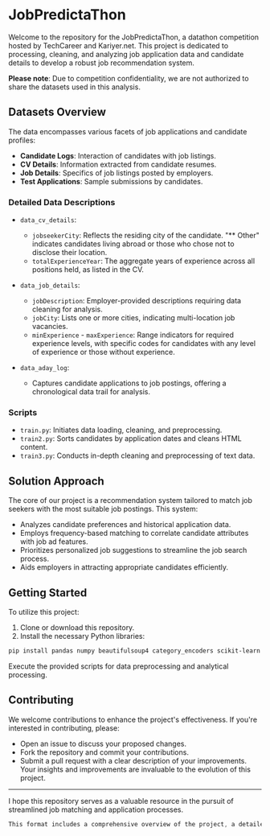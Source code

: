 # JobPredictaThon

Welcome to the repository for the JobPredictaThon, a datathon competition hosted by TechCareer and Kariyer.net. This project is dedicated to processing, cleaning, and analyzing job application data and candidate details to develop a robust job recommendation system.

**Please note**: Due to competition confidentiality, we are not authorized to share the datasets used in this analysis.

## Datasets Overview

The data encompasses various facets of job applications and candidate profiles:

- **Candidate Logs**: Interaction of candidates with job listings.
- **CV Details**: Information extracted from candidate resumes.
- **Job Details**: Specifics of job listings posted by employers.
- **Test Applications**: Sample submissions by candidates.

### Detailed Data Descriptions

- `data_cv_details`:
  - `jobseekerCity`: Reflects the residing city of the candidate. "** Other" indicates candidates living abroad or those who chose not to disclose their location.
  - `totalExperienceYear`: The aggregate years of experience across all positions held, as listed in the CV.

- `data_job_details`:
  - `jobDescription`: Employer-provided descriptions requiring data cleaning for analysis.
  - `jobCity`: Lists one or more cities, indicating multi-location job vacancies.
  - `minExperience` - `maxExperience`: Range indicators for required experience levels, with specific codes for candidates with any level of experience or those without experience.

- `data_aday_log`:
  - Captures candidate applications to job postings, offering a chronological data trail for analysis.

### Scripts

- `train.py`: Initiates data loading, cleaning, and preprocessing.
- `train2.py`: Sorts candidates by application dates and cleans HTML content.
- `train3.py`: Conducts in-depth cleaning and preprocessing of text data.

## Solution Approach

The core of our project is a recommendation system tailored to match job seekers with the most suitable job postings. This system:

- Analyzes candidate preferences and historical application data.
- Employs frequency-based matching to correlate candidate attributes with job ad features.
- Prioritizes personalized job suggestions to streamline the job search process.
- Aids employers in attracting appropriate candidates efficiently.

## Getting Started

To utilize this project:

1. Clone or download this repository.
2. Install the necessary Python libraries:

```bash
pip install pandas numpy beautifulsoup4 category_encoders scikit-learn
```

Execute the provided scripts for data preprocessing and analytical processing.

## Contributing
We welcome contributions to enhance the project's effectiveness. If you're interested in contributing, please:

- Open an issue to discuss your proposed changes.
- Fork the repository and commit your contributions.
- Submit a pull request with a clear description of your improvements.
Your insights and improvements are invaluable to the evolution of this project.

---
I hope this repository serves as a valuable resource in the pursuit of streamlined job matching and application processes.
```css
This format includes a comprehensive overview of the project, a detailed description of the datasets and scripts involved, clear instructions on getting started, and guidelines for contributing. Remember to replace placeholder texts with actual links or information relevant to your project as needed.
```
